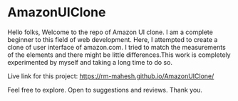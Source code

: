 # AmazonUIClone
Hello folks, Welcome to the repo of Amazon UI clone. I am a complete beginner to this field of web development. Here, I attempted to create a clone of user interface of amazon.com. I tried to match the measurements of the elements and there might be little differences.This work is completely experimented by myself and taking a long time to do so.

Live link for this project:
https://rm-mahesh.github.io/AmazonUIClone/

Feel free to explore.
Open to suggestions and reviews.
Thank you.
